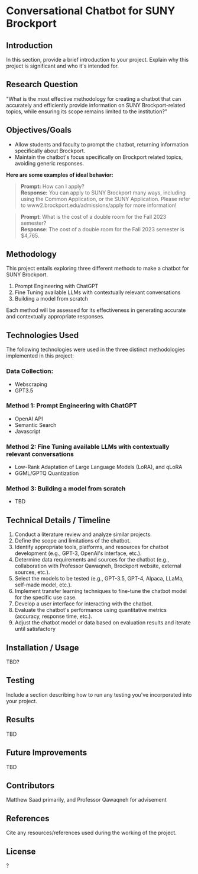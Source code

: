 # Conversational Chatbot for SUNY Brockport

## Introduction

In this section, provide a brief introduction to your project. Explain why this project is significant and who it's intended for.

## Research Question

"What is the most effective methodology for creating a chatbot that can accurately and efficiently provide information on SUNY Brockport-related topics, while ensuring its scope remains limited to the institution?"

## Objectives/Goals

- Allow students and faculty to prompt the chatbot, returning information specifically about Brockport. 
- Maintain the chatbot's focus specifically on Brockport related topics, avoiding generic responses.

**Here are some examples of ideal behavior:**

> **Prompt:** How can I apply?  
> **Response:** You can apply to SUNY Brockport many ways, including using the Common Application, or the SUNY Application. Please refer to www2.brockport.edu/admissions/apply for more information!

> **Prompt**: What is the cost of a double room for the Fall 2023 semester?  
> **Response**: The cost of a double room for the Fall 2023 semester is $4,765. 

## Methodology

This project entails exploring three different methods to make a chatbot for SUNY Brockport.

1. Prompt Engineering with ChatGPT
2. Fine Tuning available LLMs with contextually relevant conversations
3. Building a model from scratch

Each method will be assessed for its effectiveness in generating accurate and contextually appropriate responses.

## Technologies Used

The following technologies were used in the three distinct methodologies implemented in this project:

### Data Collection:
- Webscraping
- GPT3.5

### Method 1: Prompt Engineering with ChatGPT
- OpenAI API
- Semantic Search
- Javascript

### Method 2: Fine Tuning available LLMs with contextually relevant conversations
- Low-Rank Adaptation of Large Language Models (LoRA), and qLoRA
- GGML/GPTQ Quantization

### Method 3: Building a model from scratch
- TBD

## Technical Details / Timeline

1. Conduct a literature review and analyze similar projects.
2. Define the scope and limitations of the chatbot.
3. Identify appropriate tools, platforms, and resources for chatbot development (e.g., GPT-3, OpenAI's interface, etc.).
4. Determine data requirements and sources for the chatbot (e.g., collaboration with Professor Qawaqneh, Brockport website, external sources, etc.).
5. Select the models to be tested (e.g., GPT-3.5, GPT-4, Alpaca, LLaMa, self-made model, etc.).
6. Implement transfer learning techniques to fine-tune the chatbot model for the specific use case.
7. Develop a user interface for interacting with the chatbot.
8. Evaluate the chatbot's performance using quantitative metrics (accuracy, response time, etc.).
9. Adjust the chatbot model or data based on evaluation results and iterate until satisfactory 

## Installation / Usage

TBD?

## Testing

Include a section describing how to run any testing you've incorporated into your project.

## Results

TBD

## Future Improvements

TBD

## Contributors

Matthew Saad primarily, and Professor Qawaqneh for advisement

## References

Cite any resources/references used during the working of the project.

## License

?
